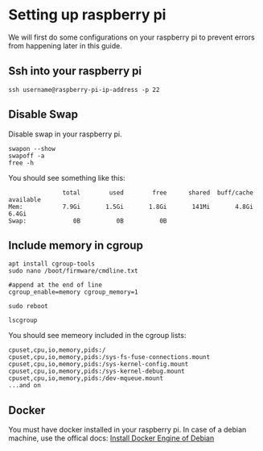 # Setting up raspberry pi

We will first do some configurations on your raspberry pi to prevent errors from happening later in this guide.

## Ssh into your raspberry pi

```
ssh username@raspberry-pi-ip-address -p 22
```

## Disable Swap

Disable swap in your raspberry pi.

```
swapon --show
swapoff -a
free -h
```

You should see something like this:

```
               total        used        free      shared  buff/cache   available
Mem:           7.9Gi       1.5Gi       1.8Gi       141Mi       4.8Gi       6.4Gi
Swap:             0B          0B          0B
```

## Include memory in cgroup

```
apt install cgroup-tools
sudo nano /boot/firmware/cmdline.txt

#append at the end of line
cgroup_enable=memory cgroup_memory=1

sudo reboot

lscgroup
```

You should see memeory included in the cgroup lists:

```
cpuset,cpu,io,memory,pids:/
cpuset,cpu,io,memory,pids:/sys-fs-fuse-connections.mount
cpuset,cpu,io,memory,pids:/sys-kernel-config.mount
cpuset,cpu,io,memory,pids:/sys-kernel-debug.mount
cpuset,cpu,io,memory,pids:/dev-mqueue.mount
...and on
```

## Docker

You must have docker installed in your raspberry pi. In case of a debian machine, use the offical docs: [Install Docker Engine of Debian](https://docs.docker.com/engine/install/debian/)

